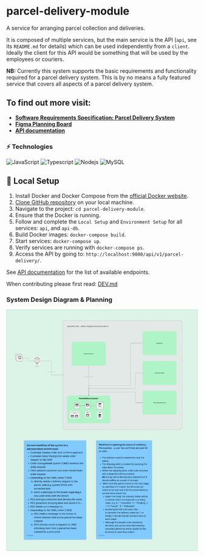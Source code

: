 # parcel-delivery-module
A service for arranging parcel collection and deliveries.

It is composed of multiple services, but the main service is the API (```api```, see its `README.md` for details) which can be used independently from a ```client```.
Ideally the client for this API would be something that will be used by the employees or couriers.

**NB:** Currently this system supports the basic requirements and functionality required for a parcel delivery system. This is by no means a fully featured service that covers all aspects of a parcel delivery system.


## To find out more visit:
-   **[Software Requirements Specification: Parcel Delivery System](https://docs.google.com/document/d/1DZESlczFekCYw8yuztUiBszL7SONV_vz6B3BjHBlhA4/edit?usp=sharing)**
-   **[Figma Planning Board](https://www.figma.com/file/9jCVMFEz9YHVn9jXrB2U8q/parcel_delivery_system_v1?type=whiteboard&node-id=0%3A1&t=BI4ZJeuVQGxdNfTM-1)**
-   **[API documentation](https://documenter.getpostman.com/view/14208601/2s9YsDkvFU#intro)**


### ⚡ Technologies
![JavaScript](https://img.shields.io/badge/JavaScript-323330?style=for-the-badge&logo=javascript&logoColor=F7DF1E)
![Typescript](https://img.shields.io/badge/TypeScript-007ACC?style=for-the-badge&logo=typescript&logoColor=white)
![Nodejs](https://img.shields.io/badge/Node.js-43853D?style=for-the-badge&logo=node.js&logoColor=white)
![MySQL](https://img.shields.io/badge/MySQL-005C84?style=for-the-badge&logo=mysql&logoColor=white)


## 📃 Local Setup
1.  Install Docker and Docker Compose from the [official Docker website](https://docs.docker.com/get-docker/).
2.  [Clone GitHub repository](https://docs.github.com/en/repositories/creating-and-managing-repositories/cloning-a-repository) on your local machine.
3.  Navigate to the project: ```cd parcel-delivery-module```.
4.  Ensure that the Docker is running.
5.  Follow and complete the `Local Setup` and `Environment Setup` for all services: `api`, and `api-db`.
6.  Build Docker images: ```docker-compose build```.
7.  Start services: ```docker-compose up```.
8.  Verify services are running with ```docker-compose ps```.
9.  Access the API by going to: ```http://localhost:9000/api/v1/parcel-delivery/```.

See [API documentation](https://documenter.getpostman.com/view/14208601/2s9YsDkvFU#intro) for the list of available endpoints.

When contributing please first read: [DEV.md](https://github.com/BUAdvDev2023/parcel-delivery-module/blob/main/DEV.md)

### System Design Diagram & Planning
![System Design Diagram](./assets/parcel_delivery_system_diagram.png)